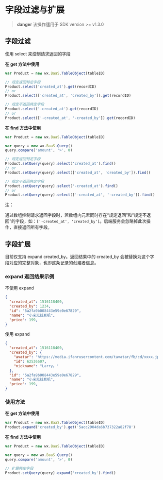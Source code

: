 # 字段过滤与扩展

> **danger**
> 该操作适用于 SDK version >= v1.3.0

## 字段过滤

使用 select 来控制请求返回的字段

**在 get 方法中使用**

```js
var Product = new wx.BaaS.TableObject(tableID)

// 规定返回特定字段
Product.select('created_at').get(recordID)
// or
Product.select(['created_at', 'created_by']).get(recordID)

// 规定不返回特定字段
Product.select('-created_at').get(recordID)
// or
Product.select(['-created_at', '-created_by']).get(recordID)
```

**在 find 方法中使用**

```js
var Product = new wx.BaaS.TableObject(tableID)

var query = new wx.BaaS.Query()
query.compare('amount', '>', 0)

// 规定返回特定字段
Product.setQuery(query).select('created_at').find()
// or
Product.setQuery(query).select(['created_at', 'created_by']).find()

// 规定不返回特定字段
Product.setQuery(query).select('-created_at').find()
// or
Product.setQuery(query).select(['-created_at', '-created_by']).find()
```

<span class="attention">注：</span>

通过数组控制请求返回字段时，若数组内元素同时存在“规定返回”和“规定不返回”的字段，如：`['-created_at', 'created_by']`。后端服务会忽略掉此次操作，直接返回所有字段。

## 字段扩展

目前仅支持 expand created_by。返回结果中的 created_by 会被替换为这个字段对应的完整对象，也即这条记录的创建者信息。

### expand 返回结果示例

不使用 expand
```json
{
  "created_at": 1516118400,
  "created_by": 1234,
  "id": "5a2fa9b008443e59e0e67829",
  "name": "小米无线耳机",
  "price": 199,
}
```

使用 expand
```json
{
  "created_at": 1516118400,
  "created_by": {
    "avatar": "https://media.ifanrusercontent.com/tavatar/fb/cd/xxxx.jpg",
    "id": 62536607,
    "nickname": "Larry。"
  },
  "id": "5a2fa9b008443e59e0e67829",
  "name": "小米无线耳机",
  "price": 199,
}
```

### 使用方法
**在 get 方法中使用**
```js
var Product = new wx.BaaS.TableObject(tableID)
Product.expand('created_by').get('5acc2904da6b737322a82f78')
```

**在 find 方法中使用**
```js
var Product = new wx.BaaS.TableObject(tableID)

var query = new wx.BaaS.Query()
query.compare('amount', '>', 0)

// 扩展特定字段
Product.setQuery(query).expand('created_by').find()
```